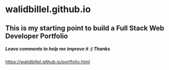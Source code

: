# walidbillel.github.io

## This is my starting point to build a Full Stack Web Developer Portfolio 


##### Leave comments to help me improve it :) Thanks 

https://walidbillel.github.io/portfolio.html
